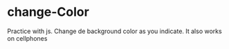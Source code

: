 # change-Color
Practice with js. Change de background color as you indicate. It also works on cellphones 
